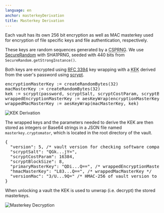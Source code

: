 ```yaml
---
language: en
anchor: masterkeyDerivation
title: Masterkey Derivation
---
```

<p class="lead">Each vault has its own 256 bit encryption as well as MAC masterkey used for encryption of file specific keys and file authentication, respectively.</p>

These keys are random sequences generated by a <abbr title="Cryptographically secure pseudorandom number generator" class="initialism">CSPRNG</abbr>. We use <a href="http://docs.oracle.com/javase/8/docs/api/java/security/SecureRandom.html">SecureRandom</a> with SHA1PRNG, seeded with 440 bits from <code>SecureRandom.getStrongInstance()</code>.

Both keys are encrypted using <a href="https://tools.ietf.org/html/rfc3394" target="_blank">RFC 3394</a> key wrapping with a <abbr title="Key-encryption key" class="initialism">KEK</abbr> derived from the user&apos;s password using <a href="https://en.wikipedia.org/wiki/Scrypt" target="_blank">scrypt</a>.

<pre>
encryptionMasterKey := createRandomBytes(32)
macMasterKey := createRandomBytes(32)
kek := scrypt(password, scryptSalt, scryptCostParam, scryptBlockSize)
wrappedEncryptionMasterKey := aesKeyWrap(encryptionMasterKey, kek)
wrappedMacMasterKey := aesKeyWrap(macMasterKey, kek)
</pre>

<img src="/img/architecture/key-derivation.png" srcset="/img/architecture/key-derivation.png 1x, /img/architecture/key-derivation@2x.png 2x" alt="KEK Derivation" />

The wrapped keys and the parameters needed to derive the KEK are then stored as integers or Base64 strings in a JSON file named <code>masterkey.cryptomator</code>, which is located in the root directory of the vault.

<pre>
{
  "version": 5, /* vault version for checking software compatibility */
  "scryptSalt": "QGk...jY=",
  "scryptCostParam": 16384,
  "scryptBlockSize": 8,
  "primaryMasterKey": "QDi...Q==", /* wrappedEncryptionMasterKey */
  "hmacMasterKey": "L83...Q==", /* wrappedMacMasterKey */
  "versionMac": "3/U...9Q=" /* HMAC-256 of vault version to prevent undetected downgrade attacks */
}
</pre>

When unlocking a vault the KEK is used to unwrap (i.e. decrypt) the stored masterkeys.

<img src="/img/architecture/masterkey-decryption.png" srcset="/img/architecture/masterkey-decryption.png 1x, /img/architecture/masterkey-decryption@2x.png 2x" alt="Masterkey Decryption" />
